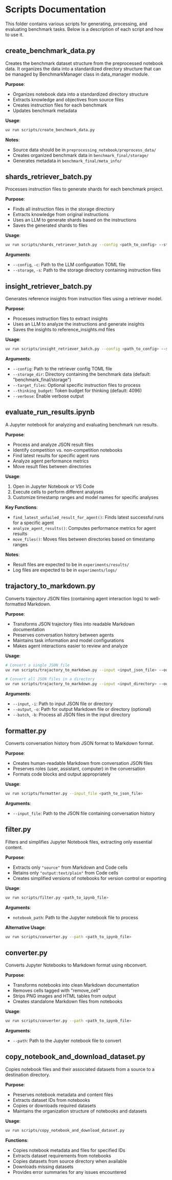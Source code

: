 # Scripts Documentation

This folder contains various scripts for generating, processing, and evaluating benchmark tasks. Below is a description of each script and how to use it.

## create_benchmark_data.py

Creates the benchmark dataset structure from the preprocessed notebook data. It organizes the data into a standardized directory structure that can be managed by BenchmarkManager class in data_manager module.

**Purpose**: 
- Organizes notebook data into a standardized directory structure
- Extracts knowledge and objectives from source files
- Creates instruction files for each benchmark
- Updates benchmark metadata

**Usage**:
```bash
uv run scripts/create_benchmark_data.py
```

**Notes**:
- Source data should be in `preprocessing_notebook/preprocess_data/`
- Creates organized benchmark data in `benchmark_final/storage/`
- Generates metadata in `benchmark_final/meta_info/`

## shards_retriever_batch.py

Processes instruction files to generate shards for each benchmark project.

**Purpose**:
- Finds all instruction files in the storage directory
- Extracts knowledge from original instructions
- Uses an LLM to generate shards based on the instructions
- Saves the generated shards to files

**Usage**:
```bash
uv run scripts/shards_retriever_batch.py --config <path_to_config> --storage <path_to_storage_dir>
```

**Arguments**:
- `--config`, `-c`: Path to the LLM configuration TOML file
- `--storage`, `-s`: Path to the storage directory containing instruction files

## insight_retriever_batch.py

Generates reference insights from instruction files using a retriever model.

**Purpose**:
- Processes instruction files to extract insights
- Uses an LLM to analyze the instructions and generate insights
- Saves the insights to reference_insights.md files

**Usage**:
```bash
uv run scripts/insight_retriever_batch.py --config <path_to_config> --storage_dir <path_to_storage_dir> [options]
```

**Arguments**:
- `--config`: Path to the retriever config TOML file
- `--storage_dir`: Directory containing the benchmark data (default: "benchmark_final/storage")
- `--target_files`: Optional specific instruction files to process
- `--thinking_budget`: Token budget for thinking (default: 4096)
- `--verbose`: Enable verbose output

## evaluate_run_results.ipynb

A Jupyter notebook for analyzing and evaluating benchmark run results.

**Purpose**:
- Process and analyze JSON result files
- Identify competition vs. non-competition notebooks
- Find latest results for specific agent runs
- Analyze agent performance metrics
- Move result files between directories

**Usage**:
1. Open in Jupyter Notebook or VS Code
2. Execute cells to perform different analyses
3. Customize timestamp ranges and model names for specific analyses

**Key Functions**:
- `find_latest_unfailed_result_for_agent()`: Finds latest successful runs for a specific agent
- `analyze_agent_results()`: Computes performance metrics for agent results
- `move_files()`: Moves files between directories based on timestamp ranges

**Notes**:
- Result files are expected to be in `experiments/results/`
- Log files are expected to be in `experiments/logs/`

## trajactory_to_markdown.py

Converts trajectory JSON files (containing agent interaction logs) to well-formatted Markdown.

**Purpose**:
- Transforms JSON trajectory files into readable Markdown documentation
- Preserves conversation history between agents
- Maintains task information and model configurations
- Makes agent interactions easier to review and analyze

**Usage**:
```bash
# Convert a single JSON file
uv run scripts/trajactory_to_markdown.py --input <input_json_file> --output <output_markdown_file>

# Convert all JSON files in a directory
uv run scripts/trajactory_to_markdown.py --input <input_directory> --output <output_directory> --batch
```

**Arguments**:
- `--input`, `-i`: Path to input JSON file or directory
- `--output`, `-o`: Path for output Markdown file or directory (optional)
- `--batch`, `-b`: Process all JSON files in the input directory

## formatter.py

Converts conversation history from JSON format to Markdown format.

**Purpose**:
- Creates human-readable Markdown from conversation JSON files
- Preserves roles (user, assistant, computer) in the conversation
- Formats code blocks and output appropriately

**Usage**:
```bash
uv run scripts/formatter.py --input_file <path_to_json_file>
```

**Arguments**:
- `--input_file`: Path to the JSON file containing conversation history

## filter.py

Filters and simplifies Jupyter Notebook files, extracting only essential content.

**Purpose**:
- Extracts only `"source"` from Markdown and Code cells
- Retains only `"output:text/plain"` from Code cells
- Creates simplified versions of notebooks for version control or exporting

**Usage**:
```bash
uv run scripts/filter.py <path_to_ipynb_file>
```

**Arguments**:
- `notebook_path`: Path to the Jupyter notebook file to process

**Alternative Usage**:
```bash
uv run scripts/converter.py --path <path_to_ipynb_file>
```

## converter.py

Converts Jupyter Notebooks to Markdown format using nbconvert.

**Purpose**:
- Transforms notebooks into clean Markdown documentation
- Removes cells tagged with "remove_cell"
- Strips PNG images and HTML tables from output
- Creates standalone Markdown files from notebooks

**Usage**:
```bash
uv run scripts/converter.py --path <path_to_ipynb_file>
```

**Arguments**:
- `--path`: Path to the Jupyter notebook file to convert

## copy_notebook_and_download_dataset.py

Copies notebook files and their associated datasets from a source to a destination directory.

**Purpose**:
- Preserves notebook metadata and content files
- Extracts dataset IDs from notebooks
- Copies or downloads required datasets
- Maintains the organization structure of notebooks and datasets

**Usage**:
```bash
uv run scripts/copy_notebook_and_download_dataset.py
```

**Functions**:
- Copies notebook metadata and files for specified IDs
- Extracts dataset requirements from notebooks
- Copies datasets from source directory when available
- Downloads missing datasets
- Provides error summaries for any issues encountered
